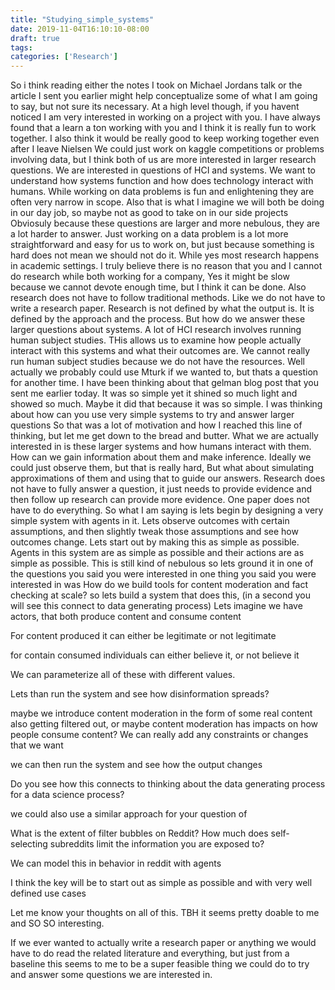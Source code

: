 ```yaml
---
title: "Studying_simple_systems"
date: 2019-11-04T16:10:10-08:00
draft: true
tags: 
categories: ['Research']
---
```


So i think reading either the notes I took on Michael Jordans talk or the article I sent you earlier might help conceptualize some of what I am going to say, but not sure its necessary. At a high level though, if you havent noticed I am very interested in working on a project with you. I have always found that a learn a ton working with you and I think it is really fun to work together. I also think it would be really good to keep working together even after I leave Nielsen We could just work on kaggle competitions or problems involving data, but I think both of us are more interested in larger research questions. We are interested in questions of HCI and systems. We want to understand how systems function and how does technology interact with humans. While working on data problems is fun and enlightening they are often very narrow in scope. Also that is what I imagine we will both be doing in our day job, so maybe not as good to take on in our side projects
Obviosuly because these questions are larger and more nebulous, they are a lot harder to answer. Just working on a data problem is a lot more straightforward and easy for us to work on, but just because something is hard does not mean we should not do it.
While yes most research happens in academic settings. I truly believe there is no reason that you and I cannot do research while both working for a company, Yes it might be slow because we cannot devote enough time, but I think it can be done. Also research does not have to follow traditional methods. Like we do not have to write a research paper. Research is not defined by what the output is. It is defined by the approach and the process.
But how do we answer these larger questions about systems. A lot of HCI research involves running human subject studies. THis allows us to examine how people actually interact with this systems and what their outcomes are. We cannot really run human subject studies because we do not have the resources. Well actually we probably could use Mturk if we wanted to, but thats a question for another time.
I have been thinking about that gelman blog post that you sent me earlier today. It was so simple yet it shined so much light and showed so much. Maybe it did that because it was so simple. I was thinking about how can you use very simple systems to try and answer larger questions
So that was a lot of motivation and how I reached this line of thinking, but let me get down to the bread and butter.
What we are actually interested in is these larger systems and how humans interact with them. How can we gain information about them and make inference. Ideally we could just observe them, but that is really hard, But what about simulating approximations of them and using that to guide our answers. Research does not have to fully answer a question, it just needs to provide evidence and then follow up research can provide more evidence. One paper does not have to do everything.
So what I am saying is lets begin by designing a very simple system with agents in it. Lets observe outcomes with certain assumptions, and then slightly tweak those assumptions and see how outcomes change. Lets start out by making this as simple as possible. Agents in this system are as simple as possible and their actions are as simple as possible.
This is still kind of nebulous so lets ground it in one of the questions you said you were interested in
one thing you said you were interested in was
How do we build tools for content moderation and fact checking at scale?
so lets build a system that does this, (in a second you will see this connect to data generating process)
Lets imagine we have actors, that both produce content and consume content

For content produced it can either be legitimate or not legitimate

for contain consumed individuals can either believe it, or not believe it

We can parameterize all of these with different values.

Lets than run the system and see how disinformation spreads?

maybe we introduce content moderation in the form of some real content also getting filtered out, or maybe content moderation has impacts on how people consume content? We can really add any constraints or changes that we want

we can then run the system and see how the output changes

Do you see how this connects to thinking about the data generating process for a data science process?

we could also use a similar approach for your question of

What is the extent of filter bubbles on Reddit? How much does self-selecting subreddits limit the information you are exposed to?

We can model this in behavior in reddit with agents

I think the key will be to start out as simple as possible and with very well defined use cases

Let me know your thoughts on all of this. TBH it seems pretty doable to me and SO SO interesting.

If we ever wanted to actually write a research paper or anything we would have to do read the related literature and everything, but just from a baseline this seems to me to be a super feasible thing we could do to try and answer some questions we are interested in.

